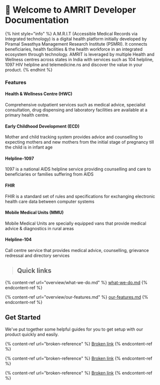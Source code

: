 # 👋 Welcome to AMRIT Developer Documentation

{% hint style="info" %}
A.M.R.I.T (Accessible Medical Records via Integrated technology) is a digital health platform initially developed by Piramal Swasthya Management Research Institute (PSMRI). It connects beneficiaries, health facilities & the health workforce in an integrated ecosystem through technology. AMRIT is leveraged by multiple Health and Wellness centres across states in India with services such as 104 helpline, 1097 HIV helpline and telemedicine.ns and discover the value in your product.
{% endhint %}

### Features

#### Health & Wellness Centre (HWC)

Comprehensive outpatient services such as medical advice, specialist consultation, drug dispensing and laboratory facilities are available at a primary health centre.

#### Early Childhood Development (ECD)

Mother and child tracking system provides advice and counselling to expecting mothers and new mothers from the initial stage of pregnancy till the child is in infant age

#### Helpline-1097

1097 is a national AIDS helpline service providing counselling and care to beneficiaries or families suffering from AIDS

#### FHIR

FHIR is a standard set of rules and specifications for exchanging electronic health care data between computer systems

#### Mobile Medical Units (MMU)

Mobile Medical Units are specially equipped vans that provide medical advice & diagnostics in rural areas

#### Helpline-104

Call centre service that provides medical advice, counselling, grievance redressal and directory services

> ## Quick links

{% content-ref url="overview/what-we-do.md" %}
[what-we-do.md](overview/what-we-do.md)
{% endcontent-ref %}

{% content-ref url="overview/our-features.md" %}
[our-features.md](overview/our-features.md)
{% endcontent-ref %}

## Get Started

We've put together some helpful guides for you to get setup with our product quickly and easily.

{% content-ref url="broken-reference" %}
[Broken link](broken-reference)
{% endcontent-ref %}

{% content-ref url="broken-reference" %}
[Broken link](broken-reference)
{% endcontent-ref %}

{% content-ref url="broken-reference" %}
[Broken link](broken-reference)
{% endcontent-ref %}
